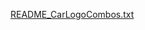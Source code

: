 [README_CarLogoCombos.txt](https://github.com/user-attachments/files/21948654/README_CarLogoCombos.txt)
